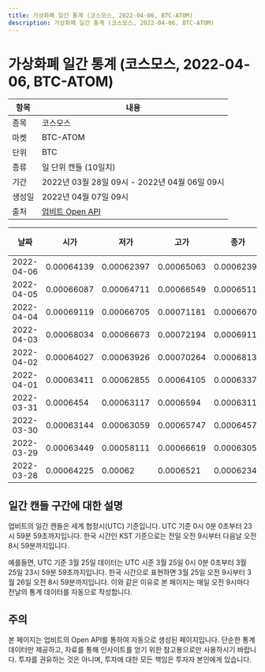 ```yaml
---
title: 가상화폐 일간 통계 (코스모스, 2022-04-06, BTC-ATOM)
description: 가상화폐 일간 통계 (코스모스, 2022-04-06, BTC-ATOM)
---
```



가상화폐 일간 통계 (코스모스, 2022-04-06, BTC-ATOM)
===

|항목|내용|
|--|--|
|종목|코스모스|
|마켓|BTC-ATOM|
|단위|BTC|
|종류|일 단위 캔들 (10일치)|
|기간|2022년 03월 28일 09시 - 2022년 04월 06일 09시|
|생성일|2022년 04월 07일 09시|
|출처|[업비트 Open API](https://docs.upbit.com)|


|날짜|시가|저가|고가|종가|비고|
|--|--|--|--|--|--|
|2022-04-06|0.00064139|0.00062397|0.00065063|0.00062397|    |
|2022-04-05|0.00066087|0.00064711|0.00066549|0.00065116|    |
|2022-04-04|0.00069119|0.00066705|0.00071181|0.00066705|    |
|2022-04-03|0.00068034|0.00066673|0.00072194|0.00069119|    |
|2022-04-02|0.00064027|0.00063926|0.00070264|0.00068133|    |
|2022-04-01|0.00063411|0.00062855|0.00064105|0.00063374|    |
|2022-03-31|0.0006454|0.00063117|0.0006594|0.00063117|    |
|2022-03-30|0.00063144|0.00063059|0.00065747|0.00064571|    |
|2022-03-29|0.00063449|0.00058111|0.00066619|0.00063059|    |
|2022-03-28|0.00064225|0.00062|0.0006521|0.00062341|    |


일간 캔들 구간에 대한 설명
---


업비트의 일간 캔들은 세계 협정시(UTC) 기준입니다. 
UTC 기준 0시 0분 0초부터 23시 59분 59초까지입니다. 
한국 시간인 KST 기준으로는 전일 오전 9시부터 다음날 오전 8시 59분까지입니다. 


예를들면, UTC 기준 3월 25일 데이터는 UTC 시준 3월 25일 0시 0분 0초부터 3월 25일 23시 59분 59초까지입니다. 
한국 시간으로 표현하면 3월 25일 오전 9시부터 3월 26일 오전 8시 59분까지입니다. 
이와 같은 이유로 본 페이지는 매일 오전 9시마다 전날의 통계 데이터를 자동으로 작성합니다. 


주의
---


본 페이지는 업비트의 Open API를 통하여 자동으로 생성된 페이지입니다. 
단순한 통계 데이터만 제공하고, 자료를 통해 인사이트를 얻기 위한 참고용으로만 사용하시기 바랍니다. 
투자를 권유하는 것은 아니며, 투자에 대한 모든 책임은 투자자 본인에게 있습니다. 
